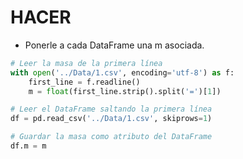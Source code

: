 # HACER

- Ponerle a cada DataFrame una m asociada.

```python
# Leer la masa de la primera línea
with open('../Data/1.csv', encoding='utf-8') as f:
    first_line = f.readline()
    m = float(first_line.strip().split('=')[1])

# Leer el DataFrame saltando la primera línea
df = pd.read_csv('../Data/1.csv', skiprows=1)

# Guardar la masa como atributo del DataFrame
df.m = m
```
